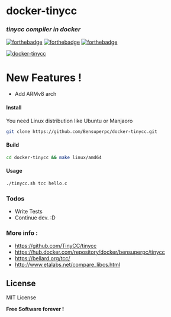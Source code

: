# docker-tinycc

### _tinycc compiler in docker_
 [![forthebadge](https://forthebadge.com/images/badges/built-with-love.svg)](https://forthebadge.com) [![forthebadge](https://forthebadge.com/images/badges/powered-by-jeffs-keyboard.svg)](https://forthebadge.com) [![forthebadge](https://forthebadge.com/images/badges/contains-cat-gifs.svg)](https://forthebadge.com)

[![docker-tinycc](https://github.com/Bensuperpc/docker-tinycc/actions/workflows/main.yml/badge.svg)](https://github.com/Bensuperpc/docker-tinycc/actions/workflows/main.yml)

# New Features !

  - Add ARMv8 arch

#### Install
You need Linux distribution like Ubuntu or Manjaoro

```sh
git clone https://github.com/Bensuperpc/docker-tinycc.git
```
#### Build
```sh
cd docker-tinycc && make linux/amd64
```
#### Usage

```sh
./tinycc.sh tcc hello.c
```

### Todos

 - Write Tests
 - Continue dev. :D

### More info : 
- https://github.com/TinyCC/tinycc
- https://hub.docker.com/repository/docker/bensuperpc/tinycc
- https://bellard.org/tcc/
- http://www.etalabs.net/compare_libcs.html

License
----

MIT License


**Free Software forever !**
   
 
